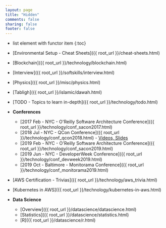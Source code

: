 ```yaml
---
layout: page
title: "Hidden"
comments: false
sharing: false
footer: false
---
```


* list element with functor item
{:toc}

* [Environmental Setup - Cheat Sheets]({{ root_url }}/cheat-sheets.html)
* [Blockchain]({{ root_url }}/technology/blockchain.html)
* [Interview]({{ root_url }}/softskills/interview.html)
* [Physics]({{ root_url }}/misc/physics.html)
* [Tabligh]({{ root_url }}/islamic/dawah.html)
* [TODO - Topics to learn in-depth]({{ root_url }}/technology/todo.html)
* __Conferences__
	* [2017 Feb - NYC - O'Reilly Software Architecture Conference]({{ root_url }}/technology/conf_sacon2017.html)
	* [2018 Jul - NYC - QCon Conference]({{ root_url }}/technology/conf_qcon2018.html) - [Videos, Slides](https://qconnewyork.com/video-schedule)
	* [2019 Feb - NYC - O'Reilly Software Architecture Conference]({{ root_url }}/technology/conf_sacon2019.html)
	* [2019 Jun - NYC - DeveloperWeek Conference]({{ root_url }}/technology/conf_devweek2019.html)
	* [2019 Oct - Baltimore - Monitorama Conference]({{ root_url }}/technology/conf_monitorama2019.html)


* [AWS Certification - Trivias]({{ root_url }}/technology/aws_trivia.html)
* [Kubernetes in AWS]({{ root_url }}/technology/kubernetes-in-aws.html)

* **Data Science**
	* [Overview]({{ root_url }}/datascience/datascience.html)
	* [Statistics]({{ root_url }}/datascience/statistics.html)
	* [R]({{ root_url }}/datascience/r.html)